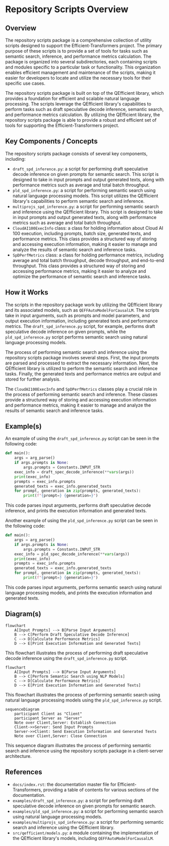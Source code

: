 # Repository Scripts Overview
## Overview
The repository scripts package is a comprehensive collection of utility scripts designed to support the Efficient-Transformers project. The primary purpose of these scripts is to provide a set of tools for tasks such as semantic search, inference, and performance metrics calculation. The package is organized into several subdirectories, each containing scripts and modules specific to a particular task or functionality. This organization enables efficient management and maintenance of the scripts, making it easier for developers to locate and utilize the necessary tools for their specific use cases.

The repository scripts package is built on top of the QEfficient library, which provides a foundation for efficient and scalable natural language processing. The scripts leverage the QEfficient library's capabilities to perform tasks such as draft speculative decode inference, semantic search, and performance metrics calculation. By utilizing the QEfficient library, the repository scripts package is able to provide a robust and efficient set of tools for supporting the Efficient-Transformers project.

## Key Components / Concepts
The repository scripts package consists of several key components, including:
* `draft_spd_inference.py`: a script for performing draft speculative decode inference on given prompts for semantic search. This script is designed to take in input prompts and output generated texts, along with performance metrics such as average and total batch throughput.
* `pld_spd_inference.py`: a script for performing semantic search using natural language processing models. This script utilizes the QEfficient library's capabilities to perform semantic search and inference.
* `multiprojs_spd_inference.py`: a script for performing semantic search and inference using the QEfficient library. This script is designed to take in input prompts and output generated texts, along with performance metrics such as average and total batch throughput.
* `CloudAI100ExecInfo` class: a class for holding information about Cloud AI 100 execution, including prompts, batch size, generated texts, and performance metrics. This class provides a structured way of storing and accessing execution information, making it easier to manage and analyze the results of semantic search and inference tasks.
* `SpDPerfMetrics` class: a class for holding performance metrics, including average and total batch throughput, decode throughput, and end-to-end throughput. This class provides a structured way of storing and accessing performance metrics, making it easier to analyze and optimize the performance of semantic search and inference tasks.

## How it Works
The scripts in the repository package work by utilizing the QEfficient library and its associated models, such as `QEFFAutoModelForCausalLM`. The scripts take in input arguments, such as prompts and model parameters, and output execution information, including generated texts and performance metrics. The `draft_spd_inference.py` script, for example, performs draft speculative decode inference on given prompts, while the `pld_spd_inference.py` script performs semantic search using natural language processing models.

The process of performing semantic search and inference using the repository scripts package involves several steps. First, the input prompts are parsed and processed to extract the necessary information. Next, the QEfficient library is utilized to perform the semantic search and inference tasks. Finally, the generated texts and performance metrics are output and stored for further analysis.

The `CloudAI100ExecInfo` and `SpDPerfMetrics` classes play a crucial role in the process of performing semantic search and inference. These classes provide a structured way of storing and accessing execution information and performance metrics, making it easier to manage and analyze the results of semantic search and inference tasks.

## Example(s)
An example of using the `draft_spd_inference.py` script can be seen in the following code:
```python
def main():
    args = arg_parse()
    if args.prompts is None:
        args.prompts = Constants.INPUT_STR
    exec_info = draft_spec_decode_inference(**vars(args))
    print(exec_info)
    prompts = exec_info.prompts
    generated_texts = exec_info.generated_texts
    for prompt, generation in zip(prompts, generated_texts):
        print(f"{prompt=} {generation=}")
```
This code parses input arguments, performs draft speculative decode inference, and prints the execution information and generated texts.

Another example of using the `pld_spd_inference.py` script can be seen in the following code:
```python
def main():
    args = arg_parse()
    if args.prompts is None:
        args.prompts = Constants.INPUT_STR
    exec_info = pld_spec_decode_inference(**vars(args))
    print(exec_info)
    prompts = exec_info.prompts
    generated_texts = exec_info.generated_texts
    for prompt, generation in zip(prompts, generated_texts):
        print(f"{prompt=} {generation=}")
```
This code parses input arguments, performs semantic search using natural language processing models, and prints the execution information and generated texts.

## Diagram(s)
```mermaid
flowchart
    A[Input Prompts] --> B[Parse Input Arguments]
    B --> C[Perform Draft Speculative Decode Inference]
    C --> D[Calculate Performance Metrics]
    D --> E[Print Execution Information and Generated Texts]
```
This flowchart illustrates the process of performing draft speculative decode inference using the `draft_spd_inference.py` script.

```mermaid
flowchart
    A[Input Prompts] --> B[Parse Input Arguments]
    B --> C[Perform Semantic Search using NLP Models]
    C --> D[Calculate Performance Metrics]
    D --> E[Print Execution Information and Generated Texts]
```
This flowchart illustrates the process of performing semantic search using natural language processing models using the `pld_spd_inference.py` script.

```mermaid
sequenceDiagram
    participant Client as "Client"
    participant Server as "Server"
    Note over Client,Server: Establish Connection
    Client->>Server: Send Input Prompts
    Server->>Client: Send Execution Information and Generated Texts
    Note over Client,Server: Close Connection
```
This sequence diagram illustrates the process of performing semantic search and inference using the repository scripts package in a client-server architecture.

## References
* `docs/index.rst`: the documentation master file for Efficient-Transformers, providing a table of contents for various sections of the documentation.
* `examples/draft_spd_inference.py`: a script for performing draft speculative decode inference on given prompts for semantic search.
* `examples/pld_spd_inference.py`: a script for performing semantic search using natural language processing models.
* `examples/multiprojs_spd_inference.py`: a script for performing semantic search and inference using the QEfficient library.
* `src/qefficient/models.py`: a module containing the implementation of the QEfficient library's models, including `QEFFAutoModelForCausalLM`.